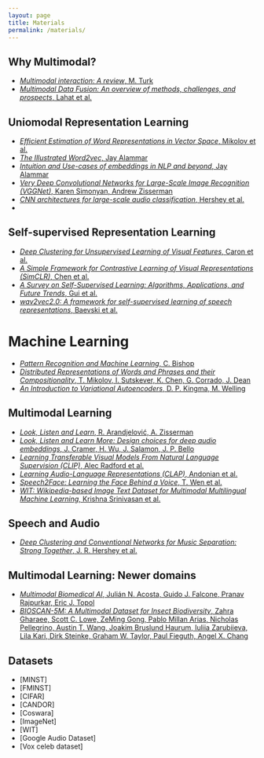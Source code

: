 ```yaml
---
layout: page
title: Materials
permalink: /materials/
---
```


<!--- {% include image.html url="/_images/cover2.jpg" width=175 align="right" %} -->

## Why Multimodal?
- [*Multimodal interaction: A review*, M. Turk](https://www.sciencedirect.com/science/article/pii/S0167865513002584)
- [*Multimodal Data Fusion: An overview of methods, challenges, and prospects*, Lahat et al.](https://ieeexplore.ieee.org/stamp/stamp.jsp?tp=&arnumber=7214350)

## Uniomodal Representation Learning
- [*Efficient Estimation of Word Representations in Vector Space*, Mikolov et al.](https://arxiv.org/pdf/1301.3781)
- [*The Illustrated Word2vec*, Jay Alammar](https://jalammar.github.io/illustrated-word2vec/)
- [*Intuition and Use-cases of embeddings in NLP and beyond*, Jay Alammar](https://www.youtube.com/watch?v=4-QoMdSqG_I)
- [*Very Deep Convolutional Networks for Large-Scale Image Recognition (VGGNet)*, Karen Simonyan, Andrew Zisserman](https://arxiv.org/pdf/1409.1556)
- [*CNN architectures for large-scale audio classification*, Hershey et al.](https://arxiv.org/pdf/1609.09430)
- 

## Self-supervised Representation Learning
- [*Deep Clustering for Unsupervised Learning of Visual Features*, Caron et al.](https://openaccess.thecvf.com/content_ECCV_2018/papers/Mathilde_Caron_Deep_Clustering_for_ECCV_2018_paper.pdf)
- [*A Simple Framework for Contrastive Learning of Visual Representations (SimCLR)*, Chen et al.](https://arxiv.org/abs/2002.05709)
- [*A Survey on Self-Supervised Learning: Algorithms, Applications, and Future Trends*, Gui et al.](https://ieeexplore.ieee.org/stamp/stamp.jsp?tp=&arnumber=10559458)
- [*wav2vec2.0: A framework for self-supervised learning of speech representations*, Baevski et al.](https://proceedings.neurips.cc/paper_files/paper/2020/file/92d1e1eb1cd6f9fba3227870bb6d7f07-Paper.pdf)

# Machine Learning
- [*Pattern Recognition and Machine Learning*, C. Bishop](https://www.microsoft.com/en-us/research/uploads/prod/2006/01/Bishop-Pattern-Recognition-and-Machine-Learning-2006.pdf)  
- [*Distributed Representations of Words and Phrases and their Compositionality*, T. Mikolov, I. Sutskever, K. Chen, G. Corrado, J. Dean](https://arxiv.org/abs/1310.4546)  
- [*An Introduction to Variational Autoencoders*, D. P. Kingma, M. Welling](https://www.nowpublishers.com/article/Download/MAL-056)

## Multimodal Learning
- [*Look, Listen and Learn*, R. Arandjelović, A. Zisserman](https://openaccess.thecvf.com/content_ICCV_2017/papers/Arandjelovic_Look_Listen_and_ICCV_2017_paper.pdf)  
- [*Look, Listen and Learn More: Design choices for deep audio embeddings*, J. Cramer, H. Wu, J. Salamon, J. P. Bello](https://www.justinsalamon.com/uploads/4/3/9/4/4394963/cramer_looklistenlearnmore_icassp_2019.pdf)  
- [*Learning Transferable Visual Models From Natural Language Supervision (CLIP)*, Alec Radford et al.](https://arxiv.org/abs/2103.00020)  
- [*Learning Audio-Language Representations (CLAP)*, Andonian et al.](https://arxiv.org/abs/2306.02596)  
- [*Speech2Face: Learning the Face Behind a Voice*, T. Wen et al.](https://arxiv.org/abs/1902.05766)  
- [*WIT: Wikipedia-based Image Text Dataset for Multimodal Multilingual Machine Learning*, Krishna Srinivasan et al.](https://arxiv.org/abs/2103.01913)

## Speech and Audio
- [*Deep Clustering and Conventional Networks for Music Separation: Strong Together*, J. R. Hershey et al.](https://arxiv.org/abs/1707.04668)

## Multimodal Learning: Newer domains
- [*Multimodal Biomedical AI*, Julián N. Acosta, Guido J. Falcone, Pranav Rajpurkar, Eric J. Topol](https://www.nature.com/articles/s41591-022-01981-2)
- [*BIOSCAN-5M: A Multimodal Dataset for Insect Biodiversity*, Zahra Gharaee, Scott C. Lowe, ZeMing Gong, Pablo Millan Arias, Nicholas Pellegrino, Austin T. Wang, Joakim Bruslund Haurum, Iuliia Zarubiieva, Lila Kari, Dirk Steinke, Graham W. Taylor, Paul Fieguth, Angel X. Chang](https://neurips.cc/media/neurips-2024/Slides/97824_NAvnRCG.pdf)


## Datasets
- [MINST]
- [FMINST]
- [CIFAR]
- [CANDOR]
- [Coswara]
- [ImageNet]
- [WIT]
- [Google Audio Dataset]
- [Vox celeb dataset]
